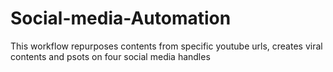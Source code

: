 # Social-media-Automation
This workflow repurposes contents from specific youtube urls, creates viral contents and psots on four social media handles 
